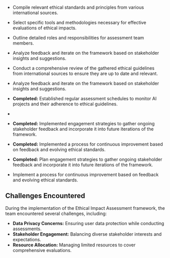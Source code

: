 - Compile relevant ethical standards and principles from various international sources.
- Select specific tools and methodologies necessary for effective evaluations of ethical impacts.
- Outline detailed roles and responsibilities for assessment team members.
- Analyze feedback and iterate on the framework based on stakeholder insights and suggestions.
- Conduct a comprehensive review of the gathered ethical guidelines from international sources to ensure they are up to date and relevant.
- Analyze feedback and iterate on the framework based on stakeholder insights and suggestions.
- **Completed:** Established regular assessment schedules to monitor AI projects and their adherence to ethical guidelines.
- 
- **Completed:** Implemented engagement strategies to gather ongoing stakeholder feedback and incorporate it into future iterations of the framework.

- **Completed:** Implemented a process for continuous improvement based on feedback and evolving ethical standards.
- **Completed:** Plan engagement strategies to gather ongoing stakeholder feedback and incorporate it into future iterations of the framework.

- Implement a process for continuous improvement based on feedback and evolving ethical standards.


## Challenges Encountered

During the implementation of the Ethical Impact Assessment framework, the team encountered several challenges, including:
- **Data Privacy Concerns:** Ensuring user data protection while conducting assessments.
- **Stakeholder Engagement:** Balancing diverse stakeholder interests and expectations.
- **Resource Allocation:** Managing limited resources to cover comprehensive evaluations.